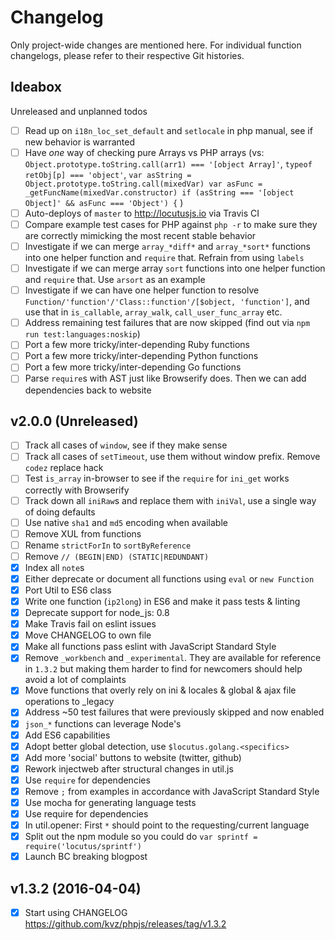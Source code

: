 # Changelog

Only project-wide changes are mentioned here. For individual function changelogs, please refer to their
respective Git histories.

## Ideabox

Unreleased and unplanned todos

- [ ] Read up on `i18n_loc_set_default` and `setlocale` in php manual, see if new behavior is warranted
- [ ] Have _one_ way of checking pure Arrays vs PHP arrays (vs: `Object.prototype.toString.call(arr1) === '[object Array]'`, `typeof retObj[p] === 'object'`, `var asString = Object.prototype.toString.call(mixedVar) var asFunc = _getFuncName(mixedVar.constructor) if (asString === '[object Object]' && asFunc === 'Object') {` )
- [ ] Auto-deploys of `master` to http://locutusjs.io via Travis CI
- [ ] Compare example test cases for PHP against `php -r` to make sure they are correctly mimicking the most recent stable behavior
- [ ] Investigate if we can merge `array_*diff*` and `array_*sort*` functions into one helper function and `require` that. Refrain from using `labels`
- [ ] Investigate if we can merge array `sort` functions into one helper function and `require` that. Use `arsort` as an example
- [ ] Investigate if we can have one helper function to resolve `Function/'function'/'Class::function'/[$object, 'function']`, and use that in `is_callable`, `array_walk`, `call_user_func_array` etc.
- [ ] Address remaining test failures that are now skipped (find out via `npm run test:languages:noskip`)
- [ ] Port a few more tricky/inter-depending Ruby functions
- [ ] Port a few more tricky/inter-depending Python functions
- [ ] Port a few more tricky/inter-depending Go functions
- [ ] Parse `require`s with AST just like Browserify does. Then we can add dependencies back to website

## v2.0.0 (Unreleased)

- [ ] Track all cases of `window`, see if they make sense
- [ ] Track all cases of `setTimeout`, use them without window prefix. Remove `codez` replace hack
- [ ] Test `is_array` in-browser to see if the `require` for `ini_get` works correctly with Browserify
- [ ] Track down all `iniRaw`s and replace them with `iniVal`, use a single way of doing defaults
- [ ] Use native `sha1` and `md5` encoding when available
- [ ] Remove XUL from functions
- [ ] Rename `strictForIn` to `sortByReference`
- [ ] Remove `// (BEGIN|END) (STATIC|REDUNDANT)`
- [x] Index all `note`s
- [x] Either deprecate or document all functions using `eval` or `new Function`
- [x] Port Util to ES6 class
- [x] Write one function (`ip2long`) in ES6 and make it pass tests & linting
- [x] Deprecate support for node_js: 0.8
- [x] Make Travis fail on eslint issues
- [x] Move CHANGELOG to own file
- [x] Make all functions pass eslint with JavaScript Standard Style
- [x] Remove `_workbench` and `_experimental`. They are available for reference in `1.3.2` but making them harder to find for newcomers should help avoid a lot of complaints
- [x] Move functions that overly rely on ini & locales & global & ajax file operations to \_legacy
- [x] Address ~50 test failures that were previously skipped and now enabled
- [x] `json_*` functions can leverage Node's
- [x] Add ES6 capabilities
- [x] Adopt better global detection, use `$locutus.golang.<specifics>`
- [x] Add more 'social' buttons to website (twitter, github)
- [x] Rework injectweb after structural changes in util.js
- [x] Use `require` for dependencies
- [x] Remove `;` from examples in accordance with JavaScript Standard Style
- [x] Use mocha for generating language tests
- [x] Use require for dependencies
- [x] In util.opener: First `*` should point to the requesting/current language
- [x] Split out the npm module so you could do `var sprintf = require('locutus/sprintf')`
- [x] Launch BC breaking blogpost

## v1.3.2 (2016-04-04)

- [x] Start using CHANGELOG https://github.com/kvz/phpjs/releases/tag/v1.3.2

